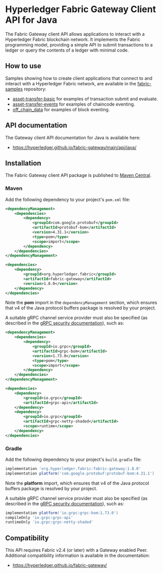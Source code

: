 # Hyperledger Fabric Gateway Client API for Java

The Fabric Gateway client API allows applications to interact with a Hyperledger Fabric blockchain network. It implements the Fabric programming model, providing a simple API to submit transactions to a ledger or query the contents of a ledger with minimal code.

## How to use

Samples showing how to create client applications that connect to and interact with a Hyperledger Fabric network, are available in the [fabric-samples](https://github.com/hyperledger/fabric-samples) repository:

- [asset-transfer-basic](https://github.com/hyperledger/fabric-samples/tree/main/asset-transfer-basic) for examples of transaction submit and evaluate.
- [asset-transfer-events](https://github.com/hyperledger/fabric-samples/tree/main/asset-transfer-events) for examples of chaincode eventing.
- [off_chain_data](https://github.com/hyperledger/fabric-samples/tree/main/off_chain_data) for examples of block eventing.

## API documentation

The Gateway client API documentation for Java is available here:

- https://hyperledger.github.io/fabric-gateway/main/api/java/

## Installation

The Fabric Gateway client API package is published to [Maven Central](https://central.sonatype.com/artifact/org.hyperledger.fabric/fabric-gateway).

### Maven

Add the following dependency to your project's `pom.xml` file:

```xml
<dependencyManagement>
    <dependencies>
        <dependency>
            <groupId>com.google.protobuf</groupId>
            <artifactId>protobuf-bom</artifactId>
            <version>4.31.1</version>
            <type>pom</type>
            <scope>import</scope>
        </dependency>
    </dependencies>
</dependencyManagement>

<dependencies>
    <dependency>
        <groupId>org.hyperledger.fabric</groupId>
        <artifactId>fabric-gateway</artifactId>
        <version>1.8.0</version>
    </dependency>
</dependencies>
```

Note the **pom** import in the `dependencyManagement` section, which ensures that v4 of the Java protocol buffers package is resolved by your project.

A suitable gRPC channel service provider must also be specified (as described in the [gRPC security documentation](https://github.com/grpc/grpc-java/blob/master/SECURITY.md#transport-security-tls)), such as:

```xml
<dependencyManagement>
    <dependencies>
        <dependency>
            <groupId>io.grpc</groupId>
            <artifactId>grpc-bom</artifactId>
            <version>1.73.0</version>
            <type>pom</type>
            <scope>import</scope>
        </dependency>
    </dependencies>
</dependencyManagement>

<dependencies>
    <dependency>
        <groupId>io.grpc</groupId>
        <artifactId>grpc-api</artifactId>
    </dependency>
    <dependency>
        <groupId>io.grpc</groupId>
        <artifactId>grpc-netty-shaded</artifactId>
        <scope>runtime</scope>
    </dependency>
</dependencies>
```

### Gradle

Add the following dependency to your project's `build.gradle` file:

```groovy
implementation 'org.hyperledger.fabric:fabric-gateway:1.8.0'
implementation platform('com.google.protobuf:protobuf-bom:4.31.1')
```

Note the **platform** import, which ensures that v4 of the Java protocol buffers package is resolved by your project.

A suitable gRPC channel service provider must also be specified (as described in the [gRPC security documentation](https://github.com/grpc/grpc-java/blob/master/SECURITY.md#transport-security-tls)), such as:

```groovy
implementation platform('io.grpc:grpc-bom:1.73.0')
compileOnly 'io.grpc:grpc-api'
runtimeOnly 'io.grpc:grpc-netty-shaded'
```

## Compatibility

This API requires Fabric v2.4 (or later) with a Gateway enabled Peer. Additional compatibility information is available in the documentation:

- https://hyperledger.github.io/fabric-gateway/
